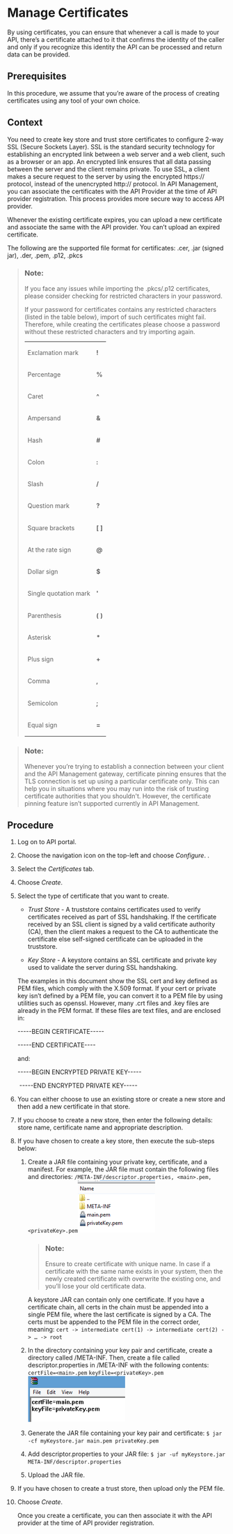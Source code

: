 <!-- loioc6658758fa1a4d29a4140a247f5505bb -->

# Manage Certificates

By using certificates, you can ensure that whenever a call is made to your API, there’s a certificate attached to it that confirms the identity of the caller and only if you recognize this identity the API can be processed and return data can be provided.



## Prerequisites

In this procedure, we assume that you’re aware of the process of creating certificates using any tool of your own choice.



## Context

You need to create key store and trust store certificates to configure 2-way SSL \(Secure Sockets Layer\). SSL is the standard security technology for establishing an encrypted link between a web server and a web client, such as a browser or an app. An encrypted link ensures that all data passing between the server and the client remains private. To use SSL, a client makes a secure request to the server by using the encrypted https:// protocol, instead of the unencrypted http:// protocol. In API Management, you can associate the certificates with the API Provider at the time of API provider registration. This process provides more secure way to access API provider.

Whenever the existing certificate expires, you can upload a new certificate and associate the same with the API provider. You can’t upload an expired certificate.

The following are the supported file format for certificates: .cer, .jar \(signed jar\), .der, .pem, .p12, .pkcs

> ### Note:  
> If you face any issues while importing the .pkcs/.p12 certificates, please consider checking for restricted characters in your password.
> 
> If your password for certificates contains any restricted characters \(listed in the table below\), import of such certificates might fail. Therefore, while creating the certificates please choose a password without these restricted characters and try importing again.
> 
> 
> <table>
> <tr>
> <td valign="top">
> 
> Exclamation mark
> 
> </td>
> <td valign="top">
> 
> **!** 
> 
> </td>
> </tr>
> <tr>
> <td valign="top">
> 
> Percentage
> 
> </td>
> <td valign="top">
> 
> **%** 
> 
> </td>
> </tr>
> <tr>
> <td valign="top">
> 
> Caret
> 
> </td>
> <td valign="top">
> 
> **^** 
> 
> </td>
> </tr>
> <tr>
> <td valign="top">
> 
> Ampersand
> 
> </td>
> <td valign="top">
> 
> **&** 
> 
> </td>
> </tr>
> <tr>
> <td valign="top">
> 
> Hash
> 
> </td>
> <td valign="top">
> 
> **\#** 
> 
> </td>
> </tr>
> <tr>
> <td valign="top">
> 
> Colon
> 
> </td>
> <td valign="top">
> 
> **:** 
> 
> </td>
> </tr>
> <tr>
> <td valign="top">
> 
> Slash
> 
> </td>
> <td valign="top">
> 
> **/** 
> 
> </td>
> </tr>
> <tr>
> <td valign="top">
> 
> Question mark
> 
> </td>
> <td valign="top">
> 
> **?** 
> 
> </td>
> </tr>
> <tr>
> <td valign="top">
> 
> Square brackets
> 
> </td>
> <td valign="top">
> 
> **\[ \]** 
> 
> </td>
> </tr>
> <tr>
> <td valign="top">
> 
> At the rate sign
> 
> </td>
> <td valign="top">
> 
> **@** 
> 
> </td>
> </tr>
> <tr>
> <td valign="top">
> 
> Dollar sign
> 
> </td>
> <td valign="top">
> 
> **$** 
> 
> </td>
> </tr>
> <tr>
> <td valign="top">
> 
> Single quotation mark
> 
> </td>
> <td valign="top">
> 
> **'** 
> 
> </td>
> </tr>
> <tr>
> <td valign="top">
> 
> Parenthesis
> 
> </td>
> <td valign="top">
> 
> **\( \)** 
> 
> </td>
> </tr>
> <tr>
> <td valign="top">
> 
> Asterisk
> 
> </td>
> <td valign="top">
> 
> **\*** 
> 
> </td>
> </tr>
> <tr>
> <td valign="top">
> 
> Plus sign
> 
> </td>
> <td valign="top">
> 
> **\+** 
> 
> </td>
> </tr>
> <tr>
> <td valign="top">
> 
> Comma
> 
> </td>
> <td valign="top">
> 
> **,** 
> 
> </td>
> </tr>
> <tr>
> <td valign="top">
> 
> Semicolon
> 
> </td>
> <td valign="top">
> 
> **;** 
> 
> </td>
> </tr>
> <tr>
> <td valign="top">
> 
> Equal sign
> 
> </td>
> <td valign="top">
> 
> **=** 
> 
> </td>
> </tr>
> </table>

> ### Note:  
> Whenever you’re trying to establish a connection between your client and the API Management gateway, certificate pinning ensures that the TLS connection is set up using a particular certificate only. This can help you in situations where you may run into the risk of trusting certificate authorities that you shouldn't. However, the certificate pinning feature isn’t supported currently in API Management.



## Procedure

1.  Log on to API portal.

2.  Choose the navigation icon on the top-left and choose *Configure*. .

3.  Select the *Certificates* tab.

4.  Choose *Create*.

5.  Select the type of certificate that you want to create.

    -   *Trust Store* - A truststore contains certificates used to verify certificates received as part of SSL handshaking. If the certificate received by an SSL client is signed by a valid certificate authority \(CA\), then the client makes a request to the CA to authenticate the certificate else self-signed certificate can be uploaded in the truststore.

    -   *Key Store* - A keystore contains an SSL certificate and private key used to validate the server during SSL handshaking.

    The examples in this document show the SSL cert and key defined as PEM files, which comply with the X.509 format. If your cert or private key isn’t defined by a PEM file, you can convert it to a PEM file by using utilities such as openssl. However, many .crt files and .key files are already in the PEM format. If these files are text files, and are enclosed in:

    \-----BEGIN CERTIFICATE-----

    \-----END CERTIFICATE----

    and:

    \-----BEGIN ENCRYPTED PRIVATE KEY-----

    ​ -----END ENCRYPTED PRIVATE KEY-----

6.  You can either choose to use an existing store or create a new store and then add a new certificate in that store.

7.  If you choose to create a new store, then enter the following details: store name, certificate name and appropriate description.

8.  If you have chosen to create a key store, then execute the sub-steps below:

    1.  Create a JAR file containing your private key, certificate, and a manifest. For example, the JAR file must contain the following files and directories: `/META-INF/descriptor.properties, <main>.pem, <privateKey>.pem`![](images/API_Cetrificate_4ceb060.png)

        > ### Note:  
        > Ensure to create certificate with unique name. In case if a certificate with the same name exists in your system, then the newly created certificate with overwrite the existing one, and you’ll lose your old certificate data.

        A keystore JAR can contain only one certificate. If you have a certificate chain, all certs in the chain must be appended into a single PEM file, where the last certificate is signed by a CA. The certs must be appended to the PEM file in the correct order, meaning: `cert -> intermediate cert(1) -> intermediate cert(2) -> … -> root`

    2.  In the directory containing your key pair and certificate, create a directory called /META-INF. Then, create a file called descriptor.properties in /META-INF with the following contents: `certFile=<main>.pem` `keyFile=<privateKey>.pem`![](images/API_Certificate_Prop_86b9a54.png)

    3.  Generate the JAR file containing your key pair and certificate: `$ jar -cf myKeystore.jar main.pem privateKey.pem`

    4.  Add descriptor.properties to your JAR file: `$ jar -uf myKeystore.jar META-INF/descriptor.properties`

    5.  Upload the JAR file.


9.  If you have chosen to create a trust store, then upload only the PEM file.

10. Choose *Create*.

    Once you create a certificate, you can then associate it with the API provider at the time of API provider registration.



